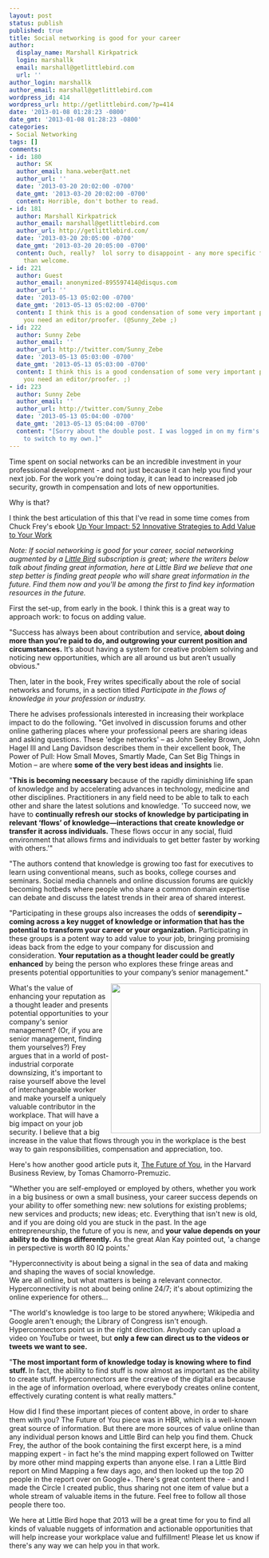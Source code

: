 ```yaml
---
layout: post
status: publish
published: true
title: Social networking is good for your career
author:
  display_name: Marshall Kirkpatrick
  login: marshallk
  email: marshall@getlittlebird.com
  url: ''
author_login: marshallk
author_email: marshall@getlittlebird.com
wordpress_id: 414
wordpress_url: http://getlittlebird.com/?p=414
date: '2013-01-08 01:28:23 -0800'
date_gmt: '2013-01-08 01:28:23 -0800'
categories:
- Social Networking
tags: []
comments:
- id: 180
  author: SK
  author_email: hana.weber@att.net
  author_url: ''
  date: '2013-03-20 20:02:00 -0700'
  date_gmt: '2013-03-20 20:02:00 -0700'
  content: Horrible, don't bother to read.
- id: 181
  author: Marshall Kirkpatrick
  author_email: marshall@getlittlebird.com
  author_url: http://getlittlebird.com/
  date: '2013-03-20 20:05:00 -0700'
  date_gmt: '2013-03-20 20:05:00 -0700'
  content: Ouch, really?  lol sorry to disappoint - any more specific feedback more
    than welcome.
- id: 221
  author: Guest
  author_email: anonymized-895597414@disqus.com
  author_url: ''
  date: '2013-05-13 05:02:00 -0700'
  date_gmt: '2013-05-13 05:02:00 -0700'
  content: I think this is a good condensation of some very important points. But
    you need an editor/proofer. (@Sunny_Zebe ;)
- id: 222
  author: Sunny Zebe
  author_email: ''
  author_url: http://twitter.com/Sunny_Zebe
  date: '2013-05-13 05:03:00 -0700'
  date_gmt: '2013-05-13 05:03:00 -0700'
  content: I think this is a good condensation of some very important points. But
    you need an editor/proofer. ;)
- id: 223
  author: Sunny Zebe
  author_email: ''
  author_url: http://twitter.com/Sunny_Zebe
  date: '2013-05-13 05:04:00 -0700'
  date_gmt: '2013-05-13 05:04:00 -0700'
  content: "[Sorry about the double post. I was logged in on my firm's Twitter; had
    to switch to my own.]"
---
```

<p>Time spent on social networks can be an incredible investment in your professional development - and not just because it can help you find your next job. For the work you're doing today, it can lead to increased job security, growth in compensation and lots of new opportunities.  </p>
<p>Why is that?</p>
<p>I think the best articulation of this that I've read in some time comes from Chuck Frey's ebook <a href="https://kindle.amazon.com/work/your-impact-innovative-strategies-ebook/B00APL7O30/B00APL7O30">Up Your Impact: 52 Innovative Strategies to Add Value to Your Work</a></p>
<p><em>Note: If social networking is good for your career, social networking augmented by a <a href="http://getlittlebird.com">Little Bird</a> subscription is great; where the writers below talk about finding great information, here at Little Bird we believe that one step better is finding great people who will share great information in the future.  Find them now and you'll be among the first to find key information resources in the future.</em></p>
<p>First the set-up, from early in the book.  I think this is a great way to approach work: to focus on adding value.</p>
<p>"Success has always been about contribution and service, <strong>about doing more than you’re paid to do, and outgrowing your current position and circumstances.</strong> It’s about having a system for creative problem solving and noticing new opportunities, which are all around us but aren’t usually obvious."</p>
<p>Then, later in the book, Frey writes specifically about the role of social networks and forums, in a section titled <em>Participate in the flows of knowledge in your profession or industry.</em></p>
<p>There he advises professionals interested in increasing their workplace impact to do the following.  "Get involved in discussion forums and other online gathering places where your professional peers are sharing ideas and asking questions. These 'edge networks' – as John Seeley Brown, John Hagel III and Lang Davidson describes them in their excellent book, The Power of Pull: How Small Moves, Smartly Made, Can Set Big Things in Motion – are where <strong>some of the very best ideas and insights</strong> lie. </p>
<p>"<strong>This is becoming necessary</strong> because of the rapidly diminishing life span of knowledge and by accelerating advances in technology, medicine and other disciplines. Practitioners in any field need to be able to talk to each other and share the latest solutions and knowledge. 'To succeed now, we have to <strong>continually refresh our stocks of knowledge by participating in relevant ‘flows’ of knowledge—interactions that create knowledge or transfer it across individuals.</strong> These flows occur in any social, fluid environment that allows firms and individuals to get better faster by working with others.'"</p>
<p>"The authors contend that knowledge is growing too fast for executives to learn using conventional means, such as books, college courses and seminars. Social media channels and online discussion forums are quickly becoming hotbeds where people who share a common domain expertise can debate and discuss the latest trends in their area of shared interest. </p>
<p>"Participating in these groups also increases the odds of <strong>serendipity – coming across a key nugget of knowledge or information that has the potential to transform your career or your organization.</strong> Participating in these groups is a potent way to add value to your job, bringing promising ideas back from the edge to your company for discussion and consideration. <strong>Your reputation as a thought leader could be greatly enhanced</strong> by being the person who explores these fringe areas and presents potential opportunities to your company’s senior management."</p>
<p><img src="http://getlittlebird.com/wp-content/uploads/2013/01/hotmaps.jpg" align="right" width="300px"></p>
<p>What's the value of enhancing your reputation as a thought leader and presents potential opportunities to your company's senior management? (Or, if you  are senior management, finding them yourselves?)  Frey argues that in a world of post-industrial corporate downsizing, it's important to raise yourself above the level of interchangeable worker and make yourself a uniquely valuable contributor in the workplace.  That will have a big impact on your job security.  I believe that a big increase in the value that flows through you in the workplace is the best way to gain responsibilities, compensation and appreciation, too.</p>
<p>Here's how another good article puts it, <a href="http://blogs.hbr.org/cs/2013/01/the_future_of_you.html">The Future of You</a>, in the Harvard Business Review, by  Tomas Chamorro-Premuzic.</p>
<p>"Whether you are self-employed or employed by others, whether you work in a big business or own a small business, your career success depends on your ability to offer something new: new solutions for existing problems; new services and products; new ideas; etc. Everything that isn't new is old, and if you are doing old you are stuck in the past. In the age entrepreneurship, the future of you is new, and <strong>your value depends on your ability to do things differently.</strong> As the great Alan Kay pointed out, 'a change in perspective is worth 80 IQ points.'</p>
<p>"Hyperconnectivity is about being a signal in the sea of data and making and shaping the waves of social knowledge.<br />
We are all online, but what matters is being a relevant connector. Hyperconnectivity is not about being online 24/7; it's about optimizing the online experience for others...</p>
<p>"The world's knowledge is too large to be stored anywhere; Wikipedia and Google aren't enough; the Library of Congress isn't enough. Hyperconnectors point us in the right direction. Anybody can upload a video on YouTube or tweet, but <strong>only a few can direct us to the videos or tweets we want to see.</strong></p>
<p>"<strong>The most important form of knowledge today is knowing where to find stuff. </strong>In fact, the ability to find stuff is now almost as important as the ability to create stuff. Hyperconnectors are the creative of the digital era because in the age of information overload, where everybody creates online content, effectively curating content is what really matters."</p>
<p>How did I find these important pieces of content above, in order to share them with you?  The Future of You piece was in HBR, which is a well-known great source of information.  But there are more sources of value online than any individual person knows and Little Bird can help you find them.  Chuck Frey, the author of the book containing the first excerpt here, is a mind mapping expert - in fact he's the mind mapping expert followed on Twitter by more other mind mapping experts than anyone else.  I ran a Little Bird report on Mind Mapping a few days ago, and then looked up the top 20 people in the report over on Google+.  There's great content there - and I made the Circle I created public, thus sharing not one item of value but a whole stream of valuable items in the future.  Feel free to follow all those people there too.</p>
<p>We here at Little Bird hope that 2013 will be a great time for you to find all kinds of valuable nuggets of information and actionable opportunities that will help increase your workplace value and fulfillment!  Please let us know if there's any way we can help you in that work.</p>
